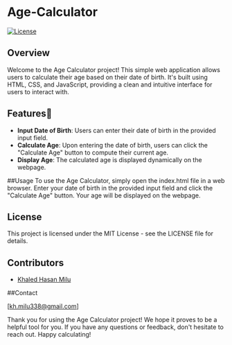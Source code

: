 # Age-Calculator

[![License](https://img.shields.io/badge/License-MIT-blue.svg)](LICENSE)


## Overview
Welcome to the Age Calculator project! This simple web application allows users to calculate their age based on their date of birth. It's built using HTML, CSS, and JavaScript, providing a clean and intuitive interface for users to interact with.

## Features🧿
- **Input Date of Birth**:
  Users can enter their date of birth in the provided input field.
    <br/>
- **Calculate Age**:
  Upon entering the date of birth, users can click the "Calculate Age" button to compute their current age.
    <br/>
- **Display Age**:
  The calculated age is displayed dynamically on the webpage.
    <br/>


##Usage
To use the Age Calculator, simply open the index.html file in a web browser. Enter your date of birth in the provided input field and click the "Calculate Age" button. Your age will be displayed on the webpage.
## License
This project is licensed under the MIT License - see the LICENSE file for details.

## Contributors

- [Khaled Hasan Milu](https://github.com/khaledhasanmilu)

##Contact

[kh.milu338@gmail.com]

Thank you for using the Age Calculator project! We hope it proves to be a helpful tool for you. If you have any questions or feedback, don't hesitate to reach out. Happy calculating!






